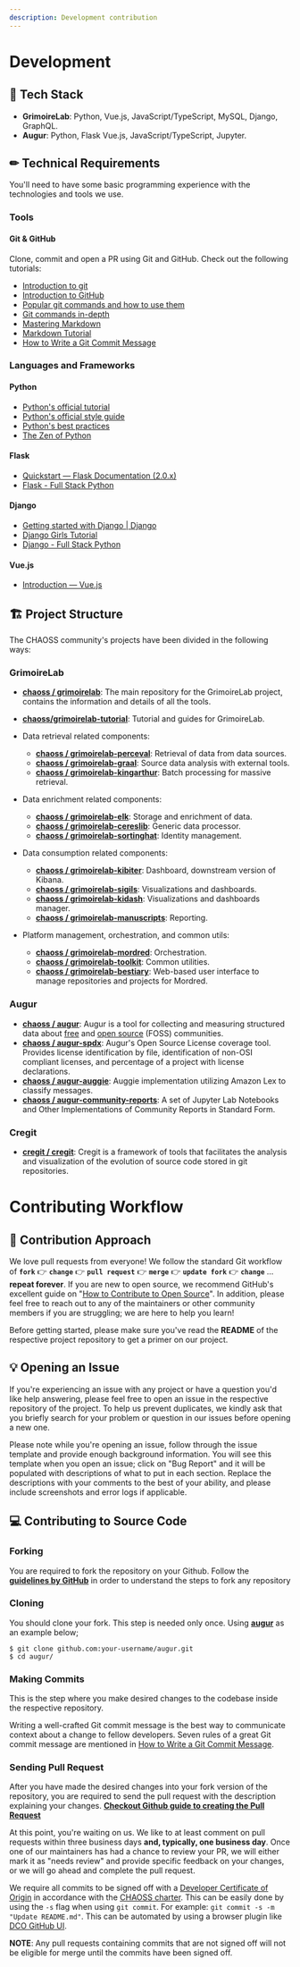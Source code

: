 ```yaml
---
description: Development contribution
---
```

# Development

## 💾 Tech Stack

* **GrimoireLab**: Python, Vue.js, JavaScript/TypeScript, MySQL, Django, GraphQL.
* **Augur**: Python, Flask Vue.js, JavaScript/TypeScript, Jupyter.

## ✏ Technical Requirements

You'll need to have some basic programming experience with the technologies and tools we use.

### Tools

#### Git & GitHub
  Clone, commit and open a PR using Git and GitHub. Check out the following tutorials:
  * [Introduction to git](https://www.freecodecamp.org/news/what-is-git-and-how-to-use-it-c341b049ae61/)
  * [Introduction to GitHub](https://product.hubspot.com/blog/git-and-github-tutorial-for-beginners)
  * [Popular git commands and how to use them](https://rogerdudler.github.io/git-guide/)
  * [Git commands in-depth](https://medium.com/@george.seif94/a-full-tutorial-on-how-to-use-github-88466bac7d42)
  * [Mastering Markdown](https://guides.github.com/features/mastering-markdown/)
  * [Markdown Tutorial](https://www.markdowntutorial.com/)
  * [How to Write a Git Commit Message](https://chris.beams.io/posts/git-commit/)

### Languages and Frameworks

#### Python
  * [Python's official tutorial](https://docs.python.org/3/tutorial/index.html)
  * [Python's official style guide](https://www.python.org/dev/peps/pep-0008/)
  * [Python's best practices](https://gist.github.com/sloria/7001839)
  * [The Zen of Python](https://www.python.org/dev/peps/pep-0020/)

#### Flask
  * [Quickstart — Flask Documentation (2.0.x)](https://flask.palletsprojects.com/en/2.0.x/quickstart/)
  * [Flask - Full Stack Python](https://www.fullstackpython.com/flask.html)

#### Django
  * [Getting started with Django | Django](https://www.djangoproject.com/start/)
  * [Django Girls Tutorial](https://tutorial.djangogirls.org/en/)
  * [Django - Full Stack Python](https://www.fullstackpython.com/django.html)

#### Vue.js
  * [Introduction — Vue.js](https://vuejs.org/v2/guide/)

## 🏗 Project Structure

The CHAOSS community's projects have been divided in the following ways:

### GrimoireLab

* [**chaoss / grimoirelab**](https://github.com/chaoss/grimoirelab): The main repository for the GrimoireLab project, contains the information and details of all the tools.
* [**chaoss/grimoirelab-tutorial**](https://github.com/chaoss/grimoirelab-tutorial): Tutorial and guides for GrimoireLab.

* Data retrieval related components:
  * [**chaoss / grimoirelab-perceval**](https://github.com/chaoss/grimoirelab-perceval): Retrieval of data from data sources.
  * [**chaoss / grimoirelab-graal**](https://github.com/chaoss/grimoirelab-graal): Source data analysis with external tools.
  * [**chaoss / grimoirelab-kingarthur**](https://github.com/chaoss/grimoirelab-kingarthur): Batch processing for massive retrieval.
* Data enrichment related components:
  * [**chaoss / grimoirelab-elk**](https://github.com/chaoss/grimoirelab-elk): Storage and enrichment of data.
  * [**chaoss / grimoirelab-cereslib**](https://github.com/chaoss/grimoirelab-cereslib): Generic data processor.
  * [**chaoss / grimoirelab-sortinghat**](https://github.com/chaoss/grimoirelab-sortinghat): Identity management.
* Data consumption related components:
  * [**chaoss / grimoirelab-kibiter**](https://github.com/chaoss/grimoirelab-kibiter): Dashboard, downstream version of Kibana.
  * [**chaoss / grimoirelab-sigils**](https://github.com/chaoss/grimoirelab-sigils): Visualizations and dashboards.
  * [**chaoss / grimoirelab-kidash**](https://github.com/chaoss/grimoirelab-kidash): Visualizations and dashboards manager.
  * [**chaoss / grimoirelab-manuscripts**](https://github.com/chaoss/grimoirelab-manuscripts): Reporting.
* Platform management, orchestration, and common utils:
  * [**chaoss / grimoirelab-mordred**](https://github.com/chaoss/grimoirelab-mordred): Orchestration.
  * [**chaoss / grimoirelab-toolkit**](https://github.com/chaoss/grimoirelab-toolkit): Common utilities.
  * [**chaoss / grimoirelab-bestiary**](https://github.com/chaoss/grimoirelab-bestiary): Web-based user interface to manage repositories and projects for Mordred.

### Augur
  * [**chaoss / augur**](https://github.com/chaoss/augur): Augur is a tool for collecting and measuring structured data about [free](https://www.fsf.org/about/) and [open source](https://opensource.org/docs/osd) \(FOSS\) communities.
  * [**chaoss / augur-spdx**](https://github.com/chaoss/augur-spdx): Augur's Open Source License coverage tool. Provides license identification by file, identification of non-OSI compliant licenses, and percentage of a project with license declarations.
  * [**chaoss / augur-auggie**](https://github.com/chaoss/augur-auggie): Auggie implementation utilizing Amazon Lex to classify messages.
  * [**chaoss / augur-community-reports**](https://github.com/chaoss/augur-community-reports): A set of Jupyter Lab Notebooks and Other Implementations of Community Reports in Standard Form.

### Cregit
  * [**cregit / cregit**](https://github.com/cregit/cregit): Cregit is a framework of tools that facilitates the analysis and visualization of the evolution of source code stored in git repositories.


# Contributing Workflow

## 🤔 Contribution Approach

We love pull requests from everyone! We follow the standard Git workflow of **`fork`** 👉 **`change`** 👉 **`pull request`** 👉 **`merge`** 👉 **`update fork`** 👉 **`change`** ... **repeat forever**. If you are new to open source, we recommend GitHub's excellent guide on "[How to Contribute to Open Source](https://opensource.guide/how-to-contribute/)". In addition, please feel free to reach out to any of the maintainers or other community members if you are struggling; we are here to help you learn!

Before getting started, please make sure you've read the **README** of the respective project repository to get a primer on our project.

## 💡 Opening an Issue

If you're experiencing an issue with any project or have a question you'd like help answering, please feel free to open an issue in the respective repository of the project. To help us prevent duplicates, we kindly ask that you briefly search for your problem or question in our issues before opening a new one.

Please note while you're opening an issue, follow through the issue template and provide enough background information. You will see this template when you open an issue; click on "Bug Report" and it will be populated with descriptions of what to put in each section. Replace the descriptions with your comments to the best of your ability, and please include screenshots and error logs if applicable.

## 💻 Contributing to Source Code

### Forking

You are required to fork the repository on your Github. Follow the [**guidelines by GitHub**](https://docs.github.com/en/free-pro-team@latest/github/getting-started-with-github/fork-a-repo) in order to understand the steps to fork any repository

### Cloning

You should clone your fork. This step is needed only once. Using [**augur**](https://github.com/chaoss/augur) as an example below;

```text
$ git clone github.com:your-username/augur.git
$ cd augur/
```

### Making Commits

This is the step where you make desired changes to the codebase inside the respective repository.

Writing a well-crafted Git commit message is the best way to communicate context about a change to fellow developers. Seven rules of a great Git commit message are mentioned in [How to Write a Git Commit Message](https://chris.beams.io/posts/git-commit/).

### Sending Pull Request

After you have made the desired changes into your fork version of the repository, you are required to send the pull request with the description explaining your changes. [**Checkout Github guide to creating the Pull Request**](https://docs.github.com/en/free-pro-team@latest/github/collaborating-with-issues-and-pull-requests/creating-a-pull-request)

At this point, you're waiting on us. We like to at least comment on pull requests within three business days **and, typically, one business day**. Once one of our maintainers has had a chance to review your PR, we will either mark it as "needs review" and provide specific feedback on your changes, or we will go ahead and complete the pull request.

We require all commits to be signed off with a [Developer Certificate of Origin](https://developercertificate.org/) in accordance with the [CHAOSS charter](https://github.com/chaoss/community/blob/main/governance-in-chaoss/project-charter.md). This can be easily done by using the `-s` flag when using `git commit`. For example: `git commit -s -m "Update README.md"`. This can be automated by using a browser plugin like [DCO GitHub UI](https://github.com/scottrigby/dco-gh-ui).

**NOTE**: Any pull requests containing commits that are not signed off will not be eligible for merge until the commits have been signed off.
